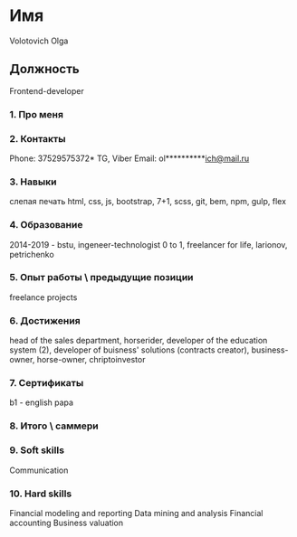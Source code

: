 # Имя #
Volotovich Olga
## Должность ##
Frontend-developer
### 1. Про меня ###

### 2. Контакты ###
Phone: 37529575372* TG, Viber
Email: ol**********ich@mail.ru

### 3. Навыки ###
слепая печать
html, css, js, bootstrap, 7+1, scss, git, bem, npm, gulp, flex
### 4. Образование ###
2014-2019 - bstu, ingeneer-technologist
0 to 1, freelancer for life, larionov, petrichenko
### 5. Опыт работы  \ предыдущие позиции ###
freelance projects
### 6. Достижения ###
head of the sales department, horserider, developer of the education system (2), developer of buisness' solutions (contracts creator), business-owner, horse-owner, chriptoinvestor
### 7. Сертификаты ###
b1 - english papa
### 8. Итого \ саммери ###

### 9. Soft skills ###

Communication

### 10. Hard skills ###
Financial modeling and reporting
Data mining and analysis
Financial accounting
Business valuation


